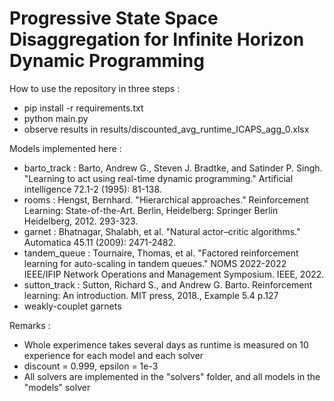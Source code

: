 # Progressive State Space Disaggregation for Infinite Horizon Dynamic Programming

How to use the repository in three steps :
- pip install -r requirements.txt
- python main.py
- observe results in results/discounted_avg_runtime_ICAPS_agg_0.xlsx

Models implemented here :
- barto_track : Barto, Andrew G., Steven J. Bradtke, and Satinder P. Singh. "Learning to act using real-time dynamic programming." Artificial intelligence 72.1-2 (1995): 81-138.
- rooms : Hengst, Bernhard. "Hierarchical approaches." Reinforcement Learning: State-of-the-Art. Berlin, Heidelberg: Springer Berlin Heidelberg, 2012. 293-323.
- garnet : Bhatnagar, Shalabh, et al. "Natural actor–critic algorithms." Automatica 45.11 (2009): 2471-2482.
- tandem_queue : Tournaire, Thomas, et al. "Factored reinforcement learning for auto-scaling in tandem queues." NOMS 2022-2022 IEEE/IFIP Network Operations and Management Symposium. IEEE, 2022.
- sutton_track : Sutton, Richard S., and Andrew G. Barto. Reinforcement learning: An introduction. MIT press, 2018., Example 5.4 p.127
- weakly-couplet garnets

Remarks :
- Whole experimence takes several days as runtime is measured on 10 experience for each model and each solver
- discount = 0.999, epsilon = 1e-3
- All solvers are implemented in the "solvers" folder, and all models in the "models" solver